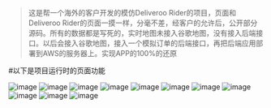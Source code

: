 >这是帮一个海外的客户开发的模仿Deliveroo Rider的项目，页面和Deliveroo Rider的页面一摸一样，分毫不差，经客户的允许后，公开部分源码。所有的数据都是写死的，实时地图未接入谷歌地图，没有接入后端接口。以后会接入谷歌地图，接入一个模拟订单的后端接口，再把后端应用部署到AWS的服务器上。实现APP的100%的还原

#以下是项目运行时的页面功能

![image](https://github.com/FunengWang/deliveroo-rider/assets/60310436/cd2ddf1a-622c-4f68-aa8a-c5b46e4f3bfc)
![image](https://github.com/FunengWang/deliveroo-rider/assets/60310436/6d588de1-b340-4ea9-a799-2da1e87095dd)
![image](https://github.com/FunengWang/deliveroo-rider/assets/60310436/0d304b4b-f1db-435f-ba93-5aafed27c0ab)
![image](https://github.com/FunengWang/deliveroo-rider/assets/60310436/dee6c910-63ea-4bce-b7ca-b7e114dfcd07)
![image](https://github.com/FunengWang/deliveroo-rider/assets/60310436/9beb7de2-304f-4e0e-8a60-1e2a5ca5e30f)
![image](https://github.com/FunengWang/deliveroo-rider/assets/60310436/50b2c445-af17-4004-b425-74c70b5c44e4)
![image](https://github.com/FunengWang/deliveroo-rider/assets/60310436/9a05c61d-c80f-4452-8efb-9499f57f9a0f)
![image](https://github.com/FunengWang/deliveroo-rider/assets/60310436/a5f420a3-d706-4d9c-afa8-5a0e49991892)
![image](https://github.com/FunengWang/deliveroo-rider/assets/60310436/281f900d-0a91-4e60-ace9-843748cfd314)
![image](https://github.com/FunengWang/deliveroo-rider/assets/60310436/63d5a6f3-a4d6-472d-abd0-23e60fbc5e12)
![image](https://github.com/FunengWang/deliveroo-rider/assets/60310436/02cf1d85-7401-4553-aa4c-2215ee22a80b)
